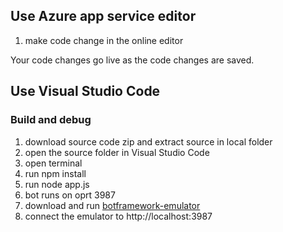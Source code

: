 ## Use Azure app service editor

1. make code change in the online editor

Your code changes go live as the code changes are saved.

## Use Visual Studio Code

### Build and debug
1. download source code zip and extract source in local folder
2. open the source folder in  Visual Studio Code
3. open terminal
4. run npm install
5. run node app.js
6. bot runs on oprt 3987
7. download and run [botframework-emulator](https://emulator.botframework.com/)
8. connect the emulator to http://localhost:3987




